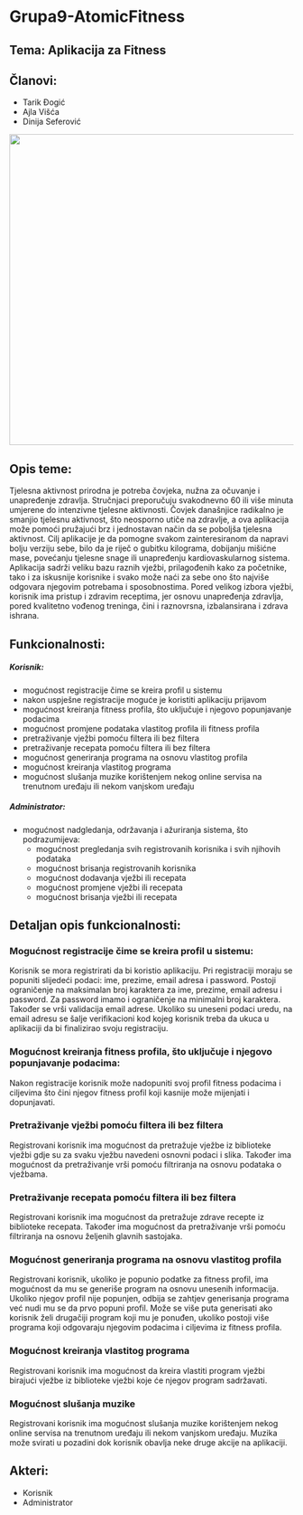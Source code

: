 
# Grupa9-AtomicFitness
## Tema: Aplikacija za Fitness
## Članovi:
* Tarik Đogić 
* Ajla Višća 
* Dinija Seferović 

<p align="center">
<img src="https://user-images.githubusercontent.com/64585658/111088792-35575000-8529-11eb-9afe-ae09d0769559.jpg" width="550">
</p>

## Opis teme:
Tjelesna aktivnost prirodna je potreba čovjeka, nužna za očuvanje i unapređenje zdravlja. 
Stručnjaci preporučuju svakodnevno 60 ili više minuta umjerene do intenzivne tjelesne aktivnosti.
Čovjek današnjice radikalno je smanjio tjelesnu aktivnost, što neosporno utiče na zdravlje, a ova aplikacija može pomoći pružajući brz i jednostavan način da se poboljša tjelesna aktivnost. Cilj aplikacije je da pomogne svakom zainteresiranom da napravi bolju verziju sebe, bilo da je riječ o gubitku kilograma, dobijanju mišićne mase, povećanju tjelesne snage ili unapređenju kardiovaskularnog sistema. Aplikacija sadrži veliku bazu raznih vježbi, prilagođenih kako za početnike, tako i za iskusnije korisnike i svako može naći za sebe ono što najviše odgovara njegovim potrebama i sposobnostima. Pored velikog izbora vježbi, korisnik ima pristup i zdravim receptima, jer osnovu unapređenja zdravlja, pored  kvalitetno vođenog treninga, čini i raznovrsna, izbalansirana i zdrava ishrana.

## Funkcionalnosti:
##### Korisnik:
- mogućnost registracije čime se kreira profil u sistemu
- nakon uspješne registracije moguće je koristiti aplikaciju prijavom 
- mogućnost kreiranja fitness profila, što uključuje i njegovo popunjavanje podacima
- mogućnost promjene podataka vlastitog profila ili fitness profila
- pretraživanje vježbi pomoću filtera ili bez filtera
- pretraživanje recepata pomoću filtera ili bez filtera
- mogućnost generiranja programa na osnovu vlastitog profila
- mogućnost kreiranja vlastitog programa
- mogućnost slušanja muzike korištenjem nekog online servisa na trenutnom uređaju ili nekom vanjskom uređaju

##### Administrator:
- mogućnost nadgledanja, održavanja i ažuriranja sistema, što podrazumijeva:
    - mogućnost pregledanja svih registrovanih korisnika i svih njihovih podataka
    - mogućnost brisanja registrovanih korisnika
    - mogućnost dodavanja vježbi ili recepata
    - mogućnost promjene vježbi ili recepata
    - mogućnost brisanja vježbi ili recepata

## Detaljan opis funkcionalnosti:
### Mogućnost registracije čime se kreira profil u sistemu:
   
   Korisnik se mora registrirati da bi koristio aplikaciju. Pri registraciji moraju se popuniti slijedeći podaci: ime, prezime, email adresa i password.
   Postoji ograničenje na maksimalan broj karaktera za ime, prezime, email adresu i password. Za password imamo i ograničenje na minimalni broj karaktera. Također se vrši validacija email adrese. Ukoliko su uneseni podaci uredu,
   na email adresu se šalje verifikacioni kod kojeg korisnik treba da ukuca u aplikaciji da bi finalizirao svoju registraciju.
   
### Mogućnost kreiranja fitness profila, što uključuje i njegovo popunjavanje podacima:

   Nakon registracije korisnik može nadopuniti svoj profil fitness podacima i ciljevima što čini njegov fitness profil koji kasnije može mijenjati i dopunjavati.
    
### Pretraživanje vježbi pomoću filtera ili bez filtera
    
   Registrovani korisnik ima mogućnost da pretražuje vježbe iz biblioteke vježbi gdje su za svaku vježbu navedeni osnovni podaci i slika. Također ima mogućnost da 
   pretraživanje vrši pomoću filtriranja na osnovu podataka o vježbama.
    
### Pretraživanje recepata pomoću filtera ili bez filtera

   Registrovani korisnik ima mogućnost da pretražuje zdrave recepte iz biblioteke recepata. Također ima mogućnost da pretraživanje vrši pomoću filtriranja na osnovu 
   željenih glavnih sastojaka.
   
### Mogućnost generiranja programa na osnovu vlastitog profila

   Registrovani korisnik, ukoliko je popunio podatke za fitness profil, ima mogućnost da mu se generiše program na osnovu unesenih informacija. Ukoliko njegov profil nije
   popunjen, odbija se zahtjev generisanja programa već nudi mu se da prvo popuni profil. Može se više puta generisati ako korisnik želi drugačiji program koji mu je ponuđen,      ukoliko postoji više programa koji odgovaraju njegovim 
   podacima i ciljevima iz fitness profila.
   
### Mogućnost kreiranja vlastitog programa

   Registrovani korisnik ima mogućnost da kreira vlastiti program vježbi birajući vježbe iz biblioteke vježbi koje će njegov program sadržavati.
   
### Mogućnost slušanja muzike 

   Registrovani korisnik ima mogućnost slušanja muzike korištenjem nekog online servisa na trenutnom uređaju ili nekom vanjskom uređaju. Muzika može svirati u pozadini
   dok korisnik obavlja neke druge akcije na aplikaciji.
   
## Akteri:
- Korisnik
- Administrator
